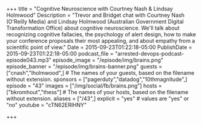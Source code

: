 +++
title = "Cognitive Neuroscience with Courtney Nash & Lindsay Holmwood"
Description = "Trevor and Bridget chat with Courtney Nash (O'Reilly Media) and Lindsay Holmwood (Australian Government Digital Transformation Office) about cognitive neuroscience. We'll talk about recognizing cognitive fallacies, the psychology of alert design, how to make your conference proposals their most appealing, and about empathy from a scientific point of view."
Date = 2015-09-23T01:22:18-05:00
PublishDate = 2015-09-23T01:22:18-05:00
podcast_file = "arrested-devops-podcast-episode043.mp3"
episode_image = "/episode/img/brains.png"
episode_banner = "/episode/img/brains-banner.png"
guests = ["cnash","lholmwood",] # The names of your guests, based on the filename without extension.
sponsors = ["pagerduty","datadog","10thmagnitude",]
episode = "43"
images = ["/img/social/fb/brains.png"]
hosts = ["bkromhout","thess"] # The names of your hosts, based on the filename without extension.
aliases = ["/43",]
explicit = "yes" # values are "yes" or "no"
youtube = "cTN62ERlHNY"

+++

